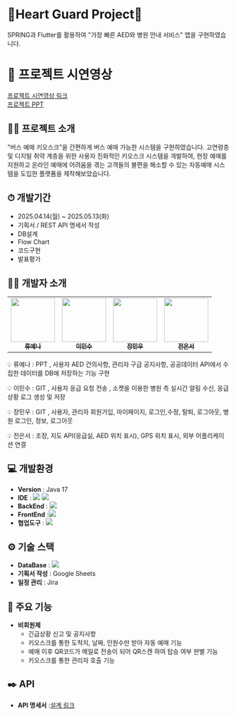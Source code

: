 # 🚨Heart Guard Project🚨
SPRING과 Flutter를 활용하여 "가장 빠른 AED와 병원 안내 서비스" 앱을 구현하였습니다.


# 🎥 프로젝트 시연영상

[프로젝트 시연영상 링크](https://youtu.be/e5RxGTHe5YU)
</br>
[프로젝트 PPT]([https://www.canva.com/design/DAGhaqxYx-w/DFvGanab2X-BRhdwlZBNXw/view?utm_content=DAGhaqxYx-w&utm_campaign=designshare&utm_medium=link2&utm_source=uniquelinks&utlId=h1447a14b10](https://www.canva.com/design/DAGlmXvUkmc/S-NYl80pcnjsrpiTz2aAHA/view?utm_content=DAGlmXvUkmc&utm_campaign=designshare&utm_medium=link2&utm_source=uniquelinks&utlId=h8fb907d86b))


## 👨‍🏫 프로젝트 소개
 "버스 예매 키오스크"을 간편하게 버스 예매 가능한 시스템을 구현하였습니다.
 고연령층 및 디지털 취약 계층을 위한 사용자 친화적인 키오스크 시스템을 개발하여, 현장 예매를 지원하고 온라인 예매에 어려움을 겪는 고객들의 불편을 해소할 수 있는 자동예매 시스템을 도입한 플랫폼을 제작해보았습니다.





## ⏱ 개발기간
- 2025.04.14(월) ~ 2025.05.13(화)
- 기획서 / REST API 명세서 작성
- DB설계
- Flow Chart
- 코드구현
- 발표평가




## 🙋‍♂️ 개발자 소개

<table>
  <tbody>
    <tr>
      <td align="center"><a href="https://github.com/Ryuyena0305"><img src="https://avatars.githubusercontent.com/u/183960634?v=4" width="100px;" alt="" /><br /><sub><b> 류예나 </b></sub></a><br /></td>
      <td align="center"><a href="https://github.com/2mxnxu"><img src="https://avatars.githubusercontent.com/u/120361803?v=4" width="100px;" alt=""/><br /><sub><b> 이민수 </b></sub></a><br /></td>
      <td align="center"><a href="https://github.com/minwoo817"><img src="https://avatars.githubusercontent.com/u/189101401?v=4" width="100px;" alt="" /><br /><sub><b> 장민우 </b></sub></a><br /></td>
      <td align="center"><a href="https://github.com/ithodol"><img src="https://avatars.githubusercontent.com/u/188819094?v=4" width="100px;" alt=""/><br /><sub><b> 전은서 </b></sub></a><br /></td>
     <tr/>
  </tbody>
</table>


💡 류예나 : PPT ,  사용자 AED 건의사항, 관리자 구급 공지사항, 공공데이터 API에서 수집한 데이터를 DB에 저장하는 기능 구현 

💡 이민수 : GIT ,  사용자 응급 요청 전송 , 소켓을 이용한 병원 측 실시간 알림 수신, 응급상황 로그 생성 및 저장

💡 장민우 : GIT ,  사용자, 관리자 회원가입,  마이페이지, 로그인,수정, 탈퇴, 로그아웃, 병원 로그인, 정보, 로그아웃

💡 전은서 : 조장,  지도 API(응급실, AED 위치 표시), GPS 위치 표시, 외부 어플리케이션 연결




## 💻 개발환경
- **Version** : Java 17
- **IDE** : <img src="https://img.shields.io/badge/Android Studio-3DDC84?style=flat-square&logo=Android Studio&logoColor=white"/> <img src="https://img.shields.io/badge/IntelliJ IDEA-000000?style=flat-square&logo=intellij-idea&logoColor=white">
- **BackEnd** : <img src="https://img.shields.io/badge/Spring%20Boot-6DB33F?style=flat-square&logo=springboot&logoColor=white">
- **FrontEnd** :<img src="https://img.shields.io/badge/Flutter-02569B?style=flat-square&logo=flutter&logoColor=white"/> 
- **협업도구** : <img src="https://img.shields.io/badge/github-181717?style=for-the-badge&logo=github&logoColor=white">



## ⚙️ 기술 스택
- **DataBase** : <img src="https://img.shields.io/badge/mysql-4479A1?style=for-the-badge&logo=mysql&logoColor=white"> 
- **기획서 작성** : Google Sheets
- **일정 관리** : Jira




## 📌 주요 기능
- **비회원제**
  - 긴급상황 신고 및 공지사항
  - 키오스크를 통한 도착지, 날짜, 인원수만 받아 자동 예매 기능
  - 예매 이후 QR코드가 메일로 전송이 되어 QR스캔 하여 탑승 여부 판별 기능
  - 키오스크를 통한 관리자 호출 기능



  
  
## ✒️ API
- **API 명세서** :[설계 링크](https://docs.google.com/spreadsheets/d/1PmtaHudDRt_kiyTPXhVRqpcAK0C1SV3-7phuKWaDC4w/edit?gid=0#gid=0)

